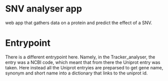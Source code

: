 # SNV analyser app
web app that gathers data on a protein and predict the effect of a SNV.

# Entrypoint
There is a different entrypoint here.
Namely, in the Tracker_analyser, the entry was a NCBI code, which meant that from there the Uniprot entry was taken.
Here instead all the Uniprot entryies are preparsed to get gene name, synonym and short name into a dictionary that links to the uniprot id.


